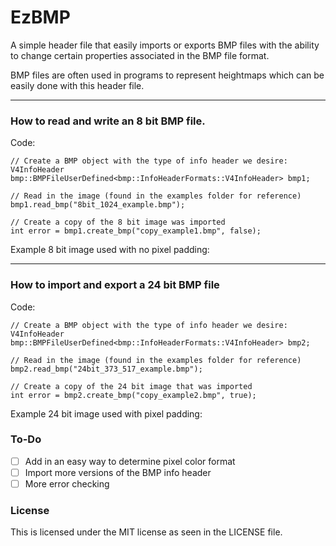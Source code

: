 # EzBMP
A simple header file that easily imports or exports BMP files with the ability to change certain properties associated in the BMP file format. 

BMP files are often used in programs to represent heightmaps which can be easily done with this header file.

---

### How to read and write an 8 bit BMP file.
Code:
```
// Create a BMP object with the type of info header we desire: V4InfoHeader
bmp::BMPFileUserDefined<bmp::InfoHeaderFormats::V4InfoHeader> bmp1;

// Read in the image (found in the examples folder for reference)
bmp1.read_bmp("8bit_1024_example.bmp");

// Create a copy of the 8 bit image was imported
int error = bmp1.create_bmp("copy_example1.bmp", false);
```
Example 8 bit image used with no pixel padding: 

---

### How to import and export a 24 bit BMP file
Code:
```
// Create a BMP object with the type of info header we desire: V4InfoHeader
bmp::BMPFileUserDefined<bmp::InfoHeaderFormats::V4InfoHeader> bmp2;

// Read in the image (found in the examples folder for reference)
bmp2.read_bmp("24bit_373_517_example.bmp");

// Create a copy of the 24 bit image that was imported
int error = bmp2.create_bmp("copy_example2.bmp", true);
```
Example 24 bit image used with pixel padding:



### To-Do
- [ ] Add in an easy way to determine pixel color format
- [ ] Import more versions of the BMP info header
- [ ] More error checking

### License
This is licensed under the MIT license as seen in the LICENSE file. 
